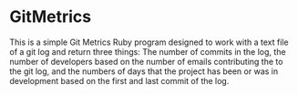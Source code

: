 # GitMetrics

This is a simple Git Metrics Ruby program designed to work with a text file of a git log and return three things:
The number of commits in the log, the number of developers based on the number of emails contributing the to the 
git log, and the numbers of days that the project has been or was in development based on the first and last commit 
of the log.
